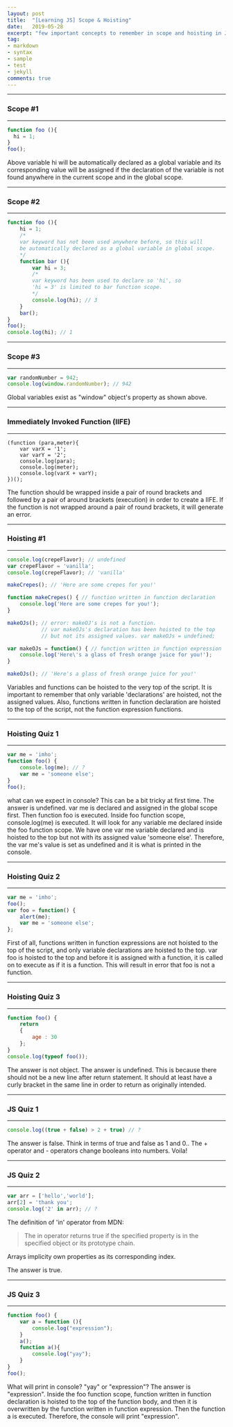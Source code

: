 ```yaml
---
layout: post
title:  "[Learning JS] Scope & Hoisting"
date:   2019-05-28
excerpt: "few important concepts to remember in scope and hoisting in Javascript"
tag:
- markdown 
- syntax
- sample
- test
- jekyll
comments: true
---
```


---
### Scope #1
---
~~~javascript
function foo (){
  hi = 1;
}
foo();
~~~
Above variable hi will be automatically declared as a global variable and its corresponding value will be assigned if the declaration of the variable is not found anywhere in the current scope and in the global scope.  

---
### Scope #2
--- 
~~~javascript
function foo (){
    hi = 1; 
    /* 
    var keyword has not been used anywhere before, so this will  
    be automatically declared as a global variable in global scope.
    */
    function bar (){
        var hi = 3; 
        /* 
        var keyword has been used to declare so 'hi', so  
        'hi = 3' is limited to bar function scope.       
        */ 
        console.log(hi); // 3
    }
    bar();
}
foo();
console.log(hi); // 1
~~~ 
---
### Scope #3
---
~~~javascript
var randomNumber = 942;
console.log(window.randomNumber); // 942
~~~  
Global variables exist as "window" object's property as shown above.  

--- 
### Immediately Invoked Function (IIFE)
---
~~~
(function (para,meter){
    var varX = '1';
    var varY = '2';
    console.log(para);
    console.log(meter);
    console.log(varX + varY);
})();
~~~
The function should be wrapped inside a pair of round brackets and followed by a pair of around brackets (execution) in order to create a IIFE. If the function is not wrapped around a pair of round brackets, it will generate an error.

---
### Hoisting #1
---
~~~javascript
console.log(crepeFlavor); // undefined
var crepeFlavor = 'vanilla';
console.log(crepeFlavor); // 'vanilla'

makeCrepes(); // 'Here are some crepes for you!'

function makeCrepes() { // function written in function declaration
    console.log('Here are some crepes for you!');
}

makeOJs(); // error: makeOJ's is not a function. 
           // var makeOJs's declaration has been hoisted to the top 
           // but not its assigned values. var makeOJs = undefined;

var makeOJs = function() { // function written in function expression
    console.log('Here\'s a glass of fresh orange juice for you!');
}

makeOJs(); // 'Here's a glass of fresh orange juice for you!'
~~~
Variables and functions can be hoisted to the very top of the script. It is important to remember that only variable 'declarations' are hoisted, not the assigned values. Also, functions written in function declaration are hoisted to the top of the script, not the function expression functions.

---
### Hoisting Quiz 1
---
~~~javascript
var me = 'imho';
function foo() {
    console.log(me); // ?
    var me = 'someone else';
}
foo();
~~~
what can we expect in console? This can be a bit tricky at first time. The answer is undefined. var me is declared and assigned in the global scope first. Then function foo is executed. Inside foo function scope, console.log(me) is executed. It will look for any variable me declared inside the foo function scope. We have one var me variable declared and is hoisted to the top but not with its assigned value 'someone else'. Therefore, the var me's value is set as undefined and it is what is printed in the console. 

---
### Hoisting Quiz 2
---
~~~javascript
var me = 'imho';
foo();
var foo = function() {
    alert(me);
    var me = 'someone else';
};
~~~
First of all, functions written in function expressions are not hoisted to the top of the script, and only variable declarations are hoisted to the top. var foo is hoisted to the top and before it is assigned with a function, it is called on to execute as if it is a function. This will result in error that foo is not a function. 

---
### Hoisting Quiz 3
---
~~~javascript
function foo() {
    return 
    {
        age : 30
    };
}
console.log(typeof foo());
~~~
The answer is not object. The answer is undefined. This is because there should not be a new line after return statement. It should at least have a curly bracket in the same line in order to return as originally intended.

---
### JS Quiz 1
---
~~~javascript
console.log((true + false) > 2 + true) // ?
~~~
The answer is false. Think in terms of true and false as 1 and 0.. The + operator and - operators change booleans into numbers. Voila!

---
### JS Quiz 2
---
~~~javascript
var arr = ['hello','world'];
arr[2] = 'thank you';
console.log('2' in arr); // ?
~~~
The definition of 'in' operator from MDN: 
>The in operator returns true if the specified property is in the specified object or its prototype chain.  

Arrays implicity own properties as its corresponding index.

The answer is true.

---
### JS Quiz 3
---
~~~javascript
function foo() {
    var a = function (){
        console.log("expression");
    }
    a();
    function a(){
        console.log("yay");
    }
}
foo();
~~~

What will print in console? "yay" or "expression"? 
The answer is "expression". Inside the foo function scope, function written in function declaration is hoisted to the top of the function body, and then it is overwritten by the function written in function expression. Then the function a is executed. Therefore, the console will print "expression". 